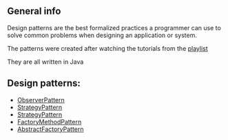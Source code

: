## General info
Design patterns are the best formalized practices a programmer can use to solve common problems when designing an application or system.

The patterns were created after watching the tutorials from the [playlist](https://www.youtube.com/watch?v=v9ejT8FO-7I&list=PLrhzvIcii6GNjpARdnO4ueTUAVR9eMBpc&ab_channel=ChristopherOkhravi)

They are all written in Java

##  Design patterns:
* [ObserverPattern](https://github.com/tmek1244/DesignPatterns/tree/master/src/patterns/ObserverPattern)
* [StrategyPattern](https://github.com/tmek1244/DesignPatterns/tree/master/src/patterns/StrategyPattern)
* [StrategyPattern](https://github.com/tmek1244/DesignPatterns/tree/master/src/patterns/DecoratorPattern)
* [FactoryMethodPattern](https://github.com/tmek1244/DesignPatterns/tree/master/src/patterns/FactoryMethodPattern)
* [AbstractFactoryPattern](https://github.com/tmek1244/DesignPatterns/tree/master/src/patterns/AbstractFactoryPattern)
